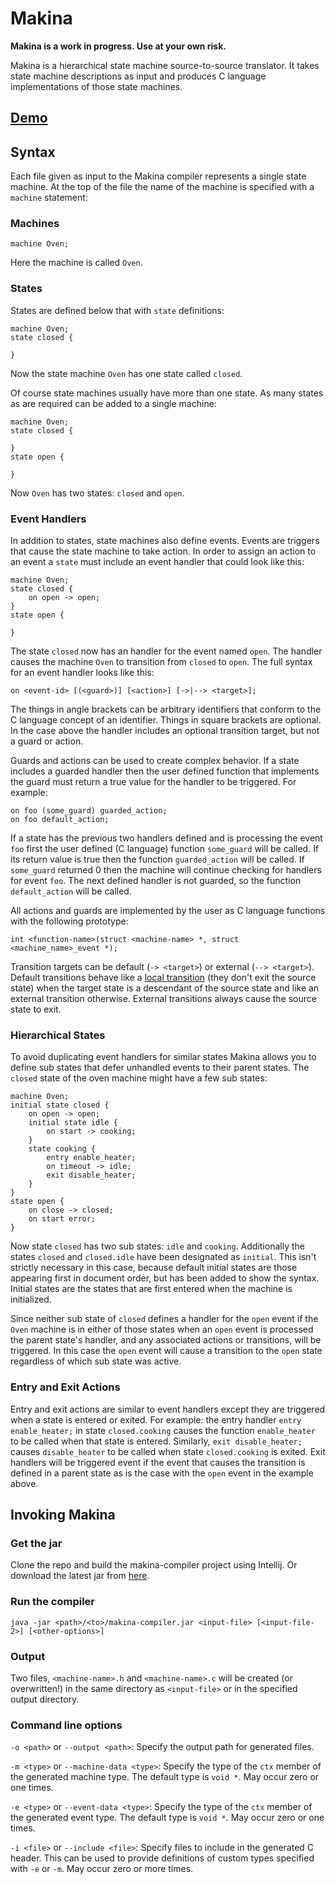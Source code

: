 # Makina

**Makina is a work in progress. Use at your own risk.**

Makina is a hierarchical state machine source-to-source translator. It takes state machine descriptions as input and produces C language implementations of those state machines.

## [Demo](https://clnhlzmn.github.io/Makina-demo/)

## Syntax

Each file given as input to the Makina compiler represents a single state machine. At the top of the file the name of the machine is specified with a `machine` statement:

### Machines

```
machine Oven;
```

Here the machine is called `Oven`.

### States

States are defined below that with `state` definitions:

```
machine Oven;
state closed {
    
}
```

Now the state machine `Oven` has one state called `closed`.

Of course state machines usually have more than one state. As many states as are required can be added to a single machine:

```
machine Oven;
state closed {
    
}
state open {
    
}
```

Now `Oven` has two states: `closed` and `open`.

### Event Handlers

In addition to states, state machines also define events. Events are triggers that cause the state machine to take action. In order to assign an action to an event a `state` must include an event handler that could look like this:

```
machine Oven;
state closed {
    on open -> open;
}
state open {
    
}
```

The state `closed` now has an handler for the event named `open`. The handler causes the machine `Oven` to transition from `closed` to `open`. The full syntax for an event handler looks like this:

```
on <event-id> [(<guard>)] [<action>] [->|--> <target>];
```

The things in angle brackets can be arbitrary identifiers that conform to the C language concept of an identifier. Things in square brackets are optional. In the case above the handler includes an optional transition target, but not a guard or action.

Guards and actions can be used to create complex behavior. If a state includes a guarded handler then the user defined function that implements the guard must return a true value for the handler to be triggered. For example:

```
on foo (some_guard) guarded_action;
on foo default_action;
```

If a state has the previous two handlers defined and is processing the event `foo` first the user defined (C language) function `some_guard` will be called. If its return value is true then the function `guarded_action` will be called. If `some_guard` returned 0 then the machine will continue checking for handlers for event `foo`. The next defined handler is not guarded, so the function `default_action` will be called.

All actions and guards are implemented by the user as C language functions with the following prototype:

```
int <function-name>(struct <machine-name> *, struct <machine_name>_event *);
```

Transition targets can be default  (`-> <target>`) or external (`--> <target>`). Default transitions behave like a [local transition](https://statecharts.github.io/glossary/local-transition.html) (they don't exit the source state) when the target state is a descendant of the source state and like an external transition otherwise. External transitions always cause the source state to exit.

### Hierarchical States

To avoid duplicating event handlers for similar states Makina allows you to define sub states that defer unhandled events to their parent states. The `closed` state of the oven machine might have a few sub states:

```
machine Oven;
initial state closed {
    on open -> open;
    initial state idle {
        on start -> cooking;
    }
    state cooking {
        entry enable_heater;
        on timeout -> idle;
        exit disable_heater; 
    }
}
state open {
    on close -> closed;
    on start error;
}
```

Now state `closed` has two sub states: `idle` and `cooking`. Additionally the states `closed` and `closed.idle` have been designated as `initial`. This isn't strictly necessary in this case, because default initial states are those appearing first in document order, but has been added to show the syntax. Initial states are the states that are first entered when the machine is initialized.

Since neither sub state of `closed` defines a handler for the `open` event if the `Oven` machine is in either of those states when an `open` event is processed the parent state's handler, and any associated actions or transitions, will be triggered. In this case the `open` event will cause a transition to the `open` state regardless of which sub state was active.

### Entry and Exit Actions

Entry and exit actions are similar to event handlers except they are triggered when a state is entered or exited. For example: the entry handler `entry enable_heater;` in state `closed.cooking` causes the function `enable_heater` to be called when that state is entered. Similarly, `exit disable_heater;` causes `disable_heater` to be called when state `closed.cooking` is exited. Exit handlers will be triggered event if the event that causes the transition is defined in a parent state as is the case with the `open` event in the example above.

## Invoking Makina

### Get the jar

Clone the repo and build the makina-compiler project using Intellij. Or download the latest jar from [here](https://github.com/clnhlzmn/makina/raw/master/makina-compiler/out/artifacts/makina_compiler_jar/makina-compiler.jar).

### Run the compiler

```
java -jar <path>/<to>/makina-compiler.jar <input-file> [<input-file-2>] [<other-options>]
```

### Output

Two files, `<machine-name>.h` and `<machine-name>.c` will be created (or overwritten!) in the same directory as `<input-file>` or in the specified output directory.

### Command line options

`-o <path>`  or `--output <path>`: Specify the output path for generated files.

`-m <type>`  or `--machine-data <type>`: Specify the type of the `ctx` member of the generated machine type. The default type is `void *`. May occur zero or one times.

`-e <type>`  or `--event-data <type>`: Specify the type of the `ctx` member of the generated event type. The default type is `void *`. May occur zero or one times.

`-i <file>`  or `--include <file>`: Specify files to include in the generated C header. This can be used to provide definitions of custom types specified with `-e` or `-m`. May occur zero or more times.
